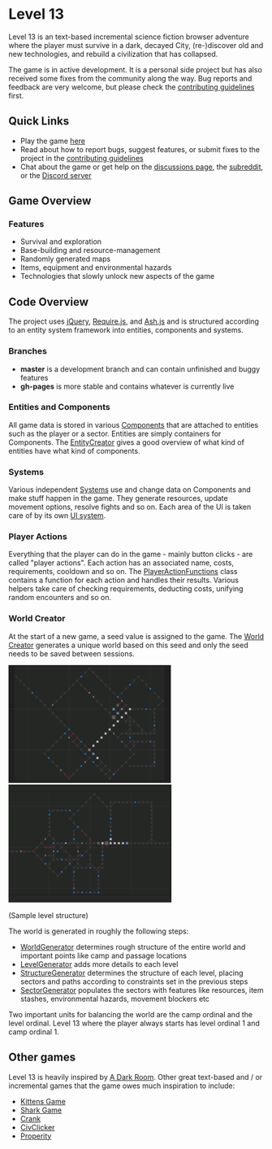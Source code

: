 # Level 13

Level 13 is an text-based incremental science fiction browser adventure where the player must survive in a dark, decayed City, (re-)discover old and new technologies, and rebuild a civilization that has collapsed.

The game is in active development. It is a personal side project but has also received some fixes from the community along the way. Bug reports and feedback are very welcome, but please check the [contributing guidelines](docs/CONTRIBUTING.md) first.

## Quick Links
* Play the game [here](https://nroutasuo.github.io/level13/)
* Read about how to report bugs, suggest features, or submit fixes to the project in the [contributing guidelines](docs/CONTRIBUTING.md)
* Chat about the game or get help on the [discussions page](https://github.com/nroutasuo/level13/discussions), the [subreddit](https://www.reddit.com/r/level13/), or the [Discord server](https://discord.gg/BzMbATyKph)

## Game Overview

### Features

* Survival and exploration
* Base-building and resource-management
* Randomly generated maps
* Items, equipment and environmental hazards
* Technologies that slowly unlock new aspects of the game

## Code Overview

The project uses [jQuery](https://jquery.com/), [Require.js](http://requirejs.org/), and [Ash.js](https://github.com/brejep/ash-js) and is structured according to an entity system framework into entities, components and systems.

### Branches
* **master** is a development branch and can contain unfinished and buggy features
* **gh-pages** is more stable and contains whatever is currently live

### Entities and Components

All game data is stored in various [Components](https://github.com/nroutasuo/level13/tree/master/src/game/components) that are attached to entities such as the player or a sector. Entities are simply containers for Components. The [EntityCreator](https://github.com/nroutasuo/level13/blob/master/src/game/EntityCreator.js) gives a good overview of what kind of entities have what kind of components.

### Systems

Various independent [Systems](https://github.com/nroutasuo/level13/tree/master/src/game/systems) use and change data on Components and make stuff happen in the game. They generate resources, update movement options, resolve fights and so on. Each area of the UI is taken care of by its own [UI system](https://github.com/nroutasuo/level13/tree/master/src/game/systems/ui).

### Player Actions

Everything that the player can do in the game - mainly button clicks - are called "player actions". Each action has an associated name, costs, requirements, cooldown and so on. The [PlayerActionFunctions](https://github.com/nroutasuo/level13/blob/master/src/game/PlayerActionFunctions.js) class contains a function for each action and handles their results. Various helpers take care of checking requirements, deducting costs, unifying random encounters and so on.

### World Creator

At the start of a new game, a seed value is assigned to the game. The [World Creator](https://github.com/nroutasuo/level13/tree/master/src/worldcreator) generates a unique world based on this seed and only the seed needs to be saved between sessions.

![samplelevel2](/docs/samplelevel2.PNG)  ![samplelevel3](/docs/samplelevel3.PNG)

(Sample level structure)

The world is generated in roughly the following steps:
* [WorldGenerator](https://github.com/nroutasuo/level13/blob/master/src/worldcreator/WorldGenerator.js) determines rough structure of the entire world and important points like camp and passage locations
* [LevelGenerator](https://github.com/nroutasuo/level13/blob/master/src/worldcreator/LevelGenerator.js) adds more details to each level
* [StructureGenerator](https://github.com/nroutasuo/level13/blob/master/src/worldcreator/StructureGenerator.js) determines the structure of each level, placing sectors and paths according to constraints set in the previous steps
* [SectorGenerator](https://github.com/nroutasuo/level13/blob/master/src/worldcreator/SectorGenerator.js) populates the sectors with features like resources, item stashes, environmental hazards, movement blockers etc

Two important units for balancing the world are the camp ordinal and the level ordinal. Level 13 where the player always starts has level ordinal 1 and camp ordinal 1.

## Other games

Level 13 is heavily inspired by [A Dark Room]( http://adarkroom.doublespeakgames.com/). Other great text-based and / or incremental games that the game owes much inspiration to include:

* [Kittens Game](http://bloodrizer.ru/games/kittens/)
* [Shark Game](http://cirri.al/sharks/)
* [Crank](https://faedine.com/games/crank/b39/)
* [CivClicker](http://civclicker.sourceforge.net/civclicker/civclicker.html)
* [Properity](http://playprosperity.ca/)
